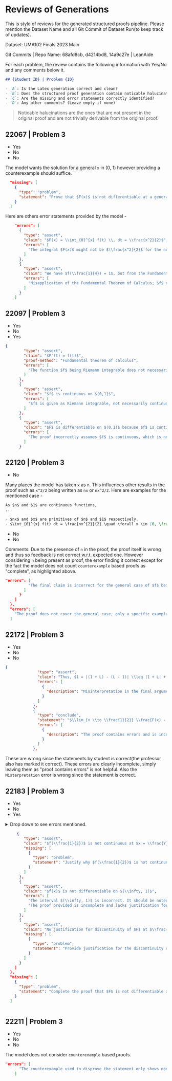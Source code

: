 # Reviews of Generations

This is style of reviews for the generated structured proofs pipeline. Please mention the Dataset Name and all Git Commit of Dataset Run(to keep track of updates).

Dataset: UMA102 Finals 2023 Main

Git Commits | Repo Name: 68afd8cb, d4214bd8, 14a9c27e | LeanAide

For each problem, the review contains the following information with Yes/No and any comments below it.

```markdown
## {Student ID} | Problem {ID}

- `A`: Is the Latex generation correct and clean?
- `B`: Does the structured proof generation contain noticable halucinations?
- `C`: Are the missing and error statements correctly identified?
- `D`: Any other comments? (Leave empty if none)
```

> Noticable halucinations are the ones that are not present in the original proof and are not trivially derivable from the original proof.

## 22067 | Problem 3

- Yes
- No
- No

The model wants the solution for a general `x` in (0, 1) however providing a counterexample should suffice.

```json
  "missing": [
    {
      "type": "problem",
      "statement": "Prove that $F(x)$ is not differentiable at a general $x \\in (0,1)$."
    }
  ]
```

Here are others error statements provided by the model -

```json
    "errors": [
      {
        "type": "assert",
        "claim": "$F(x) = \\int_{0}^{x} f(t) \\, dt = \\frac{x^2}{2}$",
        "errors": [
          "The integral $F(x)$ might not be $\\frac{x^2}{2}$ for the non-continuous function $f$ as given."
        ]
      },
      {
        "type": "assert",
        "claim": "We have $f(\\frac{1}{4}) = 1$, but from the Fundamental Theorem of Calculus, $f(\\frac{1}{4})$ should be $F'(\\frac{1}{4}) = \\frac{1}{4}$.",
        "errors": [
          "Misapplication of the Fundamental Theorem of Calculus; $f$ not continuous at $1/4$ means $F$ is not necessarily differentiable there."
        ]
      }
    ]
```

## 22097 | Problem 3

- Yes
- No
- Yes

```json
{
        "type": "assert",
        "claim": "$F'(t) = f(t)$",
        "proof-method": "Fundamental theorem of calculus",
        "errors": [
          "The function $f$ being Riemann integrable does not necessarily imply that $F$ is differentiable everywhere on $(0,1)$. $f$ must also be continuous."
        ]
      },
      {
        "type": "assert",
        "claim": "$f$ is continuous on $[0,1]$",
        "errors": [
          "$f$ is given as Riemann integrable, not necessarily continuous."
        ]
      },
      {
        "type": "assert",
        "claim": "$F$ is differentiable on $(0,1)$ because $f$ is continuous",
        "errors": [
          "The proof incorrectly assumes $f$ is continuous, which is not given."
        ]
      }
```

## 22120 | Problem 3

- No

Many places the model has taken `x` as `n`. This influences other results in the proof such as `x^2/2` being written as `nx` or `nx^2/2`. Here are examples for the mentioned case -

```markdown
As $n$ and $1$ are continuous functions,
...

- $nx$ and $x$ are primitives of $n$ and $1$ respectively.
- $\int_{0}^{x} f(t) dt = \frac{nx^{2}}{2} \quad \forall x \in [0, \frac{1}{2}]$
```

- No
- No

Comments: Due to the presence of `n` in the proof, the proof itself is wrong and thus so feedback is not correct w.r.t. expected one. However considering `n` being present as proof, the error finding it correct except for the fact the model does not count `counterexample` based proofs as "complete", as highlighted above.

```json
"errors": [
          "The final claim is incorrect for the general case of $f$ being Riemann integrable. The proof only shows differentiability at $x=1/2$ for a specific function."
        ]
      }
    ]
  },
  "errors": [
    "The proof does not cover the general case, only a specific example."
  ]
```

## 22172 | Problem 3

- Yes
- No
- No

```json
{
              "type": "assert",
              "claim": "Thus, $1 = |(1 + L) - (L - 1)| \\leq |1 + L| + |1 - L| \\leq \\epsilon + \\epsilon = 2\\epsilon = 1$, leading to $1 < 1$, a contradiction.",
              "errors": [
                {
                  "description": "Misinterpretation in the final argument leading to contradiction."
                }
              ]
            },
            {
              "type": "conclude",
              "statement": "$\\lim_{x \\to \\frac{1}{2}} \\frac{F(x) - F(\\frac{1}{2})}{x - \\frac{1}{2}}$ does not exist.",
              "errors": [
                {
                  "description": "The proof contains errors and is incomplete."
                }
              ]
            },
```

These are wrong since the statements by student is correct(the professor also has marked it correct). These errors are clearly incomplete, simply leaving them as "proof contains errors" is not helpful. Also the `Misterpretation` error is wrong since the statement is correct.

## 22183 | Problem 3

- Yes
- No
- Yes

<details><summary>Drop down to see errors mentioned.<summary>

```json
     {
        "type": "assert",
        "claim": "$f(\\frac{1}{2})$ is not continuous at $x = \\frac{Y}{2}$",
        "missing": [
          {
            "type": "problem",
            "statement": "Justify why $f(\\frac{1}{2})$ is not continuous at $x = \\frac{Y}{2}$."
          }
        ]
      },
      {
        "type": "assert",
        "claim": "$f(x)$ is not differentiable on $(\\infty, 1)$",
        "errors": [
          "The interval $(\\infty, 1)$ is incorrect. It should be noted that we are considering the interval $(0,1)$.",
          "The proof provided is incomplete and lacks justification for the claim of non-differentiability of $F$ on $(0,1)$."
        ]
      },
      {
        "type": "assert",
        "claim": "No justification for discontinuity of $F$ at $\\frac{1}{2}$ is given.",
        "missing": [
          {
            "type": "problem",
            "statement": "Provide justification for the discontinuity of $F$ at $\\frac{1}{2}$."
          }
        ]
      }
    ]
  },
  "missing": [
    {
      "type": "problem",
      "statement": "Complete the proof that $F$ is not differentiable at each $x \\in (0,1)$, ensuring to correctly justify all assertions."
    }
  ]
```

</details>

## 22211 | Problem 3

- Yes
- No
- No

The model does not consider `counterexample` based proofs.

```json
"errors": [
      "The counterexample used to disprove the statement only shows non-differentiability at $x = \\frac{1}{2}$, not for all $x \\in (0,1)$."
    ]
```
